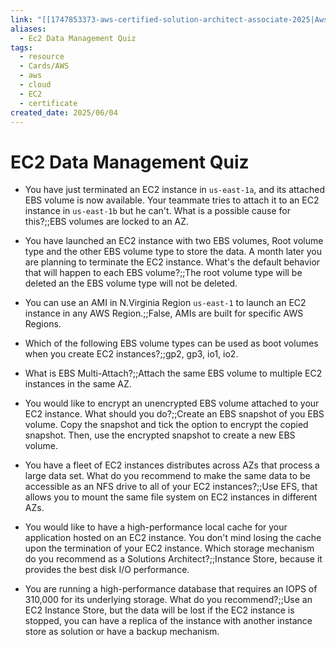 ```yaml
---
link: "[[1747853373-aws-certified-solution-architect-associate-2025|Aws Certified Solution Architect Associate 2025]]"
aliases:
  - Ec2 Data Management Quiz
tags:
  - resource
  - Cards/AWS
  - aws
  - cloud
  - EC2
  - certificate
created_date: 2025/06/04
---
```

# EC2 Data Management Quiz
- You have just terminated an EC2 instance in `us-east-1a`, and its attached EBS volume is now available. Your teammate tries to attach it to an EC2 instance in `us-east-1b` but he can't. What is a possible cause for this?;;EBS volumes are locked to an AZ.
<!--SR:!2025-07-05,15,290-->
- You have launched an EC2 instance with two EBS volumes, Root volume type and the other EBS volume type to store the data. A month later you are planning to terminate the EC2 instance. What's the default behavior that will happen to each EBS volume?;;The root volume type will be deleted an the EBS volume type will not be deleted.
<!--SR:!2025-07-04,14,290-->
- You can use an AMI in N.Virginia Region `us-east-1` to launch an EC2 instance in any AWS Region.;;False, AMIs are built for specific AWS Regions.
<!--SR:!2025-07-02,12,270-->
- Which of the following EBS volume types can be used as boot volumes when you create EC2 instances?;;gp2, gp3, io1, io2.
<!--SR:!2025-06-27,7,250-->
- What is EBS Multi-Attach?;;Attach the same EBS volume to multiple EC2 instances in the same AZ.
<!--SR:!2025-07-12,17,250-->
- You would like to encrypt an unencrypted EBS volume attached to your EC2 instance. What should you do?;;Create an EBS snapshot of you EBS volume. Copy the snapshot and tick the option to encrypt the copied snapshot. Then, use the encrypted snapshot to create a new EBS volume.
<!--SR:!2025-07-01,6,230-->
- You have a fleet of EC2 instances distributes across AZs that process a large data set. What do you recommend to make the same data to be accessible as an NFS drive to all of your EC2 instances?;;Use EFS, that allows you to mount the same file system on EC2 instances in different AZs.
<!--SR:!2025-06-28,3,210-->
- You would like to have a high-performance local cache for your application hosted on an EC2 instance. You don't mind losing the cache upon the termination of your EC2 instance. Which storage mechanism do you recommend as a Solutions Architect?;;Instance Store, because it provides the best disk I/O performance.
<!--SR:!2025-06-30,10,270-->
- You are running a high-performance database that requires an IOPS of 310,000 for its underlying storage. What do you recommend?;;Use an EC2 Instance Store, but the data will be lost if the EC2 instance is stopped, you can have a replica of the instance with another instance store as solution or have a backup mechanism.
<!--SR:!2025-06-27,7,250-->
